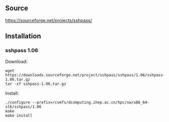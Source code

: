 ## Source

<https://sourceforge.net/projects/sshpass/>


## Installation

### sshpass 1.06

Download:

```
wget https://downloads.sourceforge.net/project/sshpass/sshpass/1.06/sshpass-1.06.tar.gz
tar -xf sshpass-1.06.tar.gz
```

Install:

```
./configure --prefix=/cvmfs/dcomputing.ihep.ac.cn/hpc/sw/x86_64-sl6/sshpass/1.06
make
make install
```
